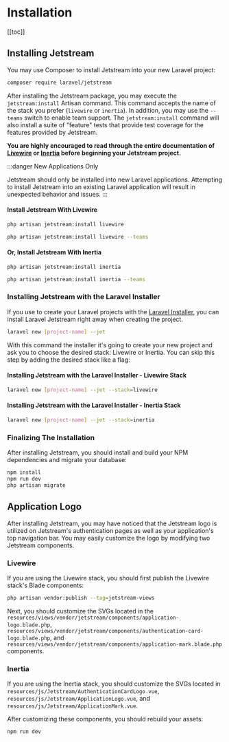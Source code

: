 # Installation

[[toc]]

## Installing Jetstream

You may use Composer to install Jetstream into your new Laravel project:

```bash
composer require laravel/jetstream
```

After installing the Jetstream package, you may execute the `jetstream:install` Artisan command. This command accepts the name of the stack you prefer (`livewire` or `inertia`). In addition, you may use the `--teams` switch to enable team support. The `jetstream:install` command will also install a suite of "feature" tests that provide test coverage for the features provided by Jetstream. 

**You are highly encouraged to read through the entire documentation of [Livewire](https://laravel-livewire.com) or [Inertia](https://inertiajs.com) before beginning your Jetstream project.**

:::danger New Applications Only

Jetstream should only be installed into new Laravel applications. Attempting to install Jetstream into an existing Laravel application will result in unexpected behavior and issues.
:::

#### Install Jetstream With Livewire

```bash
php artisan jetstream:install livewire

php artisan jetstream:install livewire --teams
```

#### Or, Install Jetstream With Inertia

```bash
php artisan jetstream:install inertia

php artisan jetstream:install inertia --teams
```

### Installing Jetstream with the Laravel Installer

If you use to create your Laravel projects with the [Laravel Installer](https://laravel.com/docs/#the-laravel-installer), you can install Laravel Jetstream right away when creating the project.

```bash
laravel new [project-name] --jet
```
With this command the installer it's going to create your new project and ask you to choose the desired stack: Livewire or Inertia. You can skip this step by adding the desired stack like a flag:

#### Installing Jetstream with the Laravel Installer - Livewire Stack
```bash
laravel new [project-name] --jet --stack=livewire
```

#### Installing Jetstream with the Laravel Installer - Inertia Stack
```bash
laravel new [project-name] --jet --stack=inertia
```

### Finalizing The Installation

After installing Jetstream, you should install and build your NPM dependencies and migrate your database:

```bash
npm install
npm run dev
php artisan migrate
```

## Application Logo

After installing Jetstream, you may have noticed that the Jetstream logo is utilized on Jetstream's authentication pages as well as your application's top navigation bar. You may easily customize the logo by modifying two Jetstream components.

### Livewire

If you are using the Livewire stack, you should first publish the Livewire stack's Blade components:

```bash
php artisan vendor:publish --tag=jetstream-views
```

Next, you should customize the SVGs located in the `resources/views/vendor/jetstream/components/application-logo.blade.php`, `resources/views/vendor/jetstream/components/authentication-card-logo.blade.php`, and `resources/views/vendor/jetstream/components/application-mark.blade.php` components.

### Inertia

If you are using the Inertia stack, you should customize the SVGs located in `resources/js/Jetstream/AuthenticationCardLogo.vue`, `resources/js/Jetstream/ApplicationLogo.vue`, and `resources/js/Jetstream/ApplicationMark.vue`.

After customizing these components, you should rebuild your assets:

```bash
npm run dev
```
